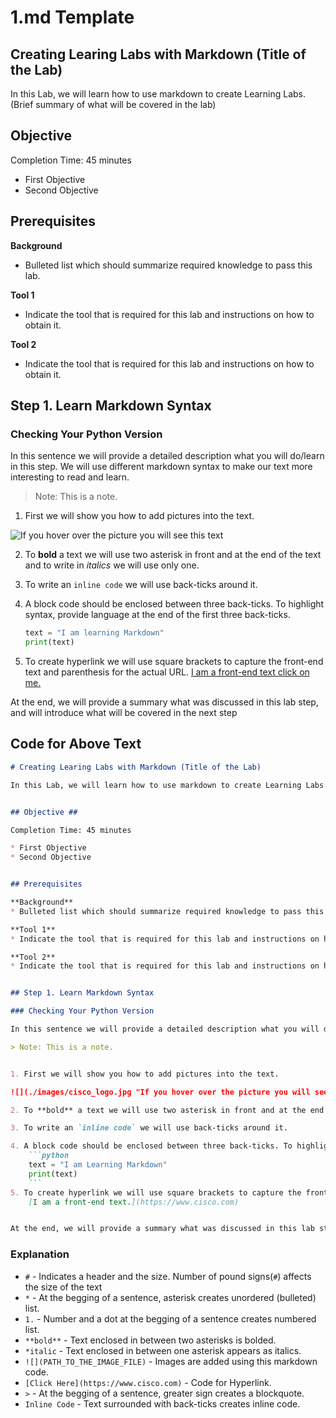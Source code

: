 # 1.md Template

## Creating Learing Labs with Markdown (Title of the Lab)

In this Lab, we will learn how to use markdown to create Learning Labs. (Brief summary of what will be covered in the lab)


## Objective ##

Completion Time: 45 minutes

* First Objective
* Second Objective


## Prerequisites

**Background**
* Bulleted list which should summarize required knowledge to pass this lab.

**Tool 1**
* Indicate the tool that is required for this lab and instructions on how to obtain it.

**Tool 2**
* Indicate the tool that is required for this lab and instructions on how to obtain it.


## Step 1. Learn Markdown Syntax

### Checking Your Python Version

In this sentence we will provide a detailed description what you will do/learn in this step. We will use different markdown syntax to make our text more interesting to read and learn.

> Note: This is a note.


1. First we will show you how to add pictures into the text.

![](./images/cisco_logo.jpg "If you hover over the picture you will see this text")

2. To **bold** a text we will use two asterisk in front and at the end of the text and to write in *italics*  we will use only one.

3. To write an `inline code` we will use back-ticks around it.

4. A block code should be enclosed between three back-ticks. To highlight syntax, provide language at the end of the first three back-ticks.
	```python
	text = "I am learning Markdown"
	print(text)
	```
5. To create hyperlink we will use square brackets to capture the front-end text and parenthesis for the actual URL. [I am a front-end text click on me.](https://www.cisco.com)


At the end, we will provide a summary what was discussed in this lab step, and will introduce what will be covered in the next step



## Code for Above Text
```md
# Creating Learing Labs with Markdown (Title of the Lab)

In this Lab, we will learn how to use markdown to create Learning Labs. (Brief summary of what will be covered in the lab)


## Objective ##

Completion Time: 45 minutes

* First Objective
* Second Objective


## Prerequisites

**Background**
* Bulleted list which should summarize required knowledge to pass this lab.

**Tool 1**
* Indicate the tool that is required for this lab and instructions on how to obtain it.

**Tool 2**
* Indicate the tool that is required for this lab and instructions on how to obtain it.


## Step 1. Learn Markdown Syntax

### Checking Your Python Version

In this sentence we will provide a detailed description what you will do/learn in this step. We will use different markdown syntax to make our text more interesting to read and learn.

> Note: This is a note.


1. First we will show you how to add pictures into the text.

![](./images/cisco_logo.jpg "If you hover over the picture you will see this text")

2. To **bold** a text we will use two asterisk in front and at the end of the text and to write in *italics*  we will use only one.

3. To write an `inline code` we will use back-ticks around it.

4. A block code should be enclosed between three back-ticks. To highlight syntax, provide language at the end of the first three back-ticks.
	```python
	text = "I am Learning Markdown"
	print(text)
	```
5. To create hyperlink we will use square brackets to capture the front-end text and parenthesis for the actual URL.
	[I am a front-end text.](https://www.cisco.com)


At the end, we will provide a summary what was discussed in this lab step, and will introduce what will be covered in the next step
```

### Explanation

* `#` - Indicates a header and the size. Number of pound signs(`#`) affects the size of the text
* `*` - At the begging of a sentence, asterisk creates unordered (bulleted) list.
* `1.` - Number and a dot at the begging of a sentence creates numbered list.
* `**bold**` - Text enclosed in between two asterisks is bolded.
* `*italic` - Text enclosed in between one asterisk appears as italics.
* `![](PATH_TO_THE_IMAGE_FILE)` - Images are added using this markdown code.
* `[Click Here](https://www.cisco.com)` - Code for Hyperlink.
* `>` - At the begging of a sentence, greater sign creates a blockquote.
* `Inline Code` - Text surrounded with back-ticks creates inline code.

